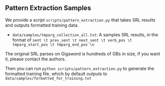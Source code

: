 ## Pattern Extraction Samples
We provide a script `scripts/pattern_extraction.py` that takes SRL results and outputs formatted training data.

-  `data/samples/tmparg_collection_all.txt`: A samples SRL results, in the format of `sent \t prev_sent \t next_sent \t verb_pos \t tmparg_start_pos \t tmparg_end_pos \n` 

The original SRL parses on Gigaword is hundreds of GBs in size, if you want it, please contact the authors.

Then you can run `python scripts/pattern_extraction.py` to generate the formatted training file, which by default outputs to `data/samples/formatted_for_training.txt`
